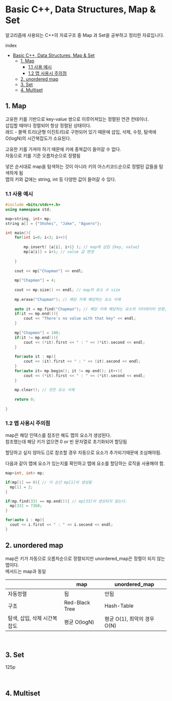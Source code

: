 # Basic C++, Data Structures, Map & Set

   
알고리즘에 사용되는 C++의 자료구조 중 Map 과 Set을 공부하고 정리한 자료입니다.
   

index
- [Basic C++, Data Structures, Map \& Set](#basic-c-data-structures-map--set)
  - [1. Map](#1-map)
    - [1.1 사용 예시](#11-사용-예시)
    - [1.2 맵 사용시 주의점](#12-맵-사용시-주의점)
  - [2. unordered map](#2-unordered-map)
  - [3. Set](#3-set)
  - [4. Multiset](#4-multiset)



## 1. Map
고유한 키를 기반으로 key-value 쌍으로 이루어져있는 정렬된 연관 컨테이너.   
삽입할 때마다 정렬되어 항상 정렬된 상태이다.   
래드 - 블랙 트리(균형 이진트리)로 구현되어 있기 때문에 삽입, 삭제, 수정, 탐색에 O(logN)의 시간복잡도가 소요된다.   
   
고유한 키를 가져야 하기 때문에 키에 중복값이 들어갈 수 없다.   
자동으로 키를 기준 오름차순으로 정렬됨   
   
넣은 순서대로 map을 탐색하는 것이 아니라 키의 아스키코드순으로 정렬된 값들을 탐색하게 됨   
맵의 키와 값에는 string, int 등 다양한 값이 들어갈 수 있다.   

### 1.1 사용 예시
```c++
#include <bits/stdc++.h>
using namespace std;

map<string, int> mp;
string a[] = {"Shohei", "Jake", "Aguero"};

int main(){
	for(int i=0; i<3; i++){
		
		mp.insert( {a[i], i+1} ); // map에 삽입 {key, value} 
		mp[a[i]] = i+1; // value 값 변경 
		
	}
	
	cout << mp["Chapman"] << endl;
	
	mp["Chapman"] = 4;
	
	cout << mp.size() << endl; // map의 요소 수 size 
	
	mp.erase("Chapman"); // 해당 키에 해당하는 요소 삭제 
	
	auto it = mp.find("Chapman"); // 해당 키에 해당하는 요소의 이터레이터 반환, 없을 시 end() 이터레이터 반환 
	if(it == mp.end()){
		cout << "There's no value with that key" << endl;
	}
	
	mp["Chapmen"] = 100;
	if(it != mp.end()){
		cout << (*it).first << " : " << (*it).second << endl;
	}
	
	for(auto it : mp){
		cout << (it).first << " : " << (it).second << endl;
	}
	for(auto it= mp.begin(); it != mp.end(); it++){
		cout << (*it).first << " : " << (*it).second << endl;
	}
	
	mp.clear(); // 모든 요소 삭제 
	
	return 0;
	
}

```
### 1.2 맵 사용시 주의점
map은 해당 인덱스를 참조만 해도 맵의 요소가 생성된다.   
참조했는데 해당 키가 없으면 0 or 빈 문자열로 초기화되어 할당됨   
   
할당하고 싶지 않아도 []로 참조할 경우 자동으로 요소가 추가되기때문에 조심해야됨.   
   
다음과 같이 맵에 요소가 있는지를 확인하고 맵에 요소를 할당하는 로직을 사용해야 함.   
```c++
map<int, int> mp;

if(mp[1] == 0){ // 이 순간 mp[1]이 생성됨
  mp[1] = 2;
}

if(mp.find(33) == mp.end()){ // mp[33]이 생성되지 않는다.
  mp[33] = 7368;
}

for(auto i : mp){
  cout << i.first << " : " << i.second << endl;        
}
```

## 2. unordered map
map은 키가 자동으로 오름차순으로 정렬되지만 unordered_map은 정렬이 되지 않는 맵이다.   
메서드는 map과 동일   

||map|unordered_map|
|------|---|---|
|자동정렬|됨|안됨|
|구조|Red-Black Tree|Hash-Table|
|탐색, 삽입, 삭제 시간복잡도|평균 O(logN)|평균 O(1), 최악의 경우 O(N)|

<br>

## 3. Set
125p

<br>

## 4. Multiset



<br>